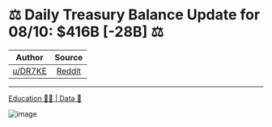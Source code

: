 ⚖️ Daily Treasury Balance Update for 08/10: $416B [-28B] ⚖️
===========================================================

| Author      | Source | 
|  :----:     |    :----:   |        
| [u/DR7KE](https://www.reddit.com/user/DR7KE/) | [Reddit](https://www.reddit.com/r/Superstonk/comments/p2kuxe/daily_treasury_balance_update_for_0810_416b_28b/) |

---

[Education 👨‍🏫 | Data 🔢](https://www.reddit.com/r/Superstonk/search?q=flair_name%3A%22Education%20%F0%9F%91%A8%E2%80%8D%F0%9F%8F%AB%20%7C%20Data%20%F0%9F%94%A2%22&restrict_sr=1)

![image](https://user-images.githubusercontent.com/82035192/129492306-79bb03f0-1710-43fa-a7cf-91f963204c86.png)
